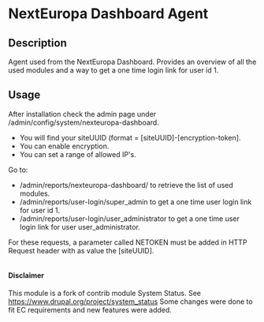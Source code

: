 # NextEuropa Dashboard Agent
## Description
Agent used from the NextEuropa Dashboard. 
Provides an overview of all the used modules and a way to get a one time login link for user id 1.

## Usage
After installation check the admin page under /admin/config/system/nexteuropa-dashboard.
* You will find your siteUUID (format = [siteUUID]-[encryption-token].
* You can enable encryption.
* You can set a range of allowed IP's.

Go to:
* /admin/reports/nexteuropa-dashboard/ to retrieve the list of used modules.
* /admin/reports/user-login/super_admin to get a one time user login link for user id 1.
* /admin/reports/user-login/user_administrator to get a one time user login link for user user_administrator.

For these requests, a parameter called NETOKEN must be added in HTTP Request header with as value the [siteUUID].
~~~~
~~~~
#### Disclaimer
This module is a fork of contrib module System Status. See https://www.drupal.org/project/system_status
Some changes were done to fit EC requirements and new features were added.